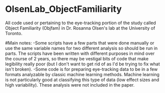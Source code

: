 # OlsenLab_ObjectFamiliarity
All code used or pertaining to the eye-tracking portion of the study called Object Familiarity (Objfam) in Dr. Rosanna Olsen's lab at the University of Toronto. 

#Main notes:
-Some scripts have a few parts that were done manually or use the same variable names for two different analysis so should be run in parts. The scripts have been written with different purposes in mind over the course of 2 years, so there may be vestigal bits of code that make legibility really poor (but I don't want to get rid of as I'd be trying to fix what isn't broken). 
-Some code is for preparing eye-tracking data to be in a few formats analyzable by classic machine learning methods. Machine learning is not particularly good at classifying this type of data (low effect sizes and high variability). These analysis were not included in the paper.
